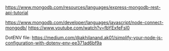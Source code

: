 https://www.mongodb.com/resources/languages/express-mongodb-rest-api-tutorial

https://www.mongodb.com/developer/languages/javascript/node-connect-mongodb/
https://www.youtube.com/watch?v=fbYExfeFsI0


DotENV file:
https://medium.com/@akhilanand.ak01/simplify-your-node-js-configuration-with-dotenv-env-ee371ad6bf9a